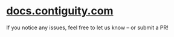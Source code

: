 # [docs.contiguity.com](https://docs.contiguity.com)
If you notice any issues, feel free to let us know – or submit a PR!